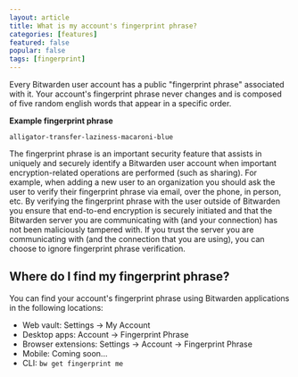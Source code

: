 ```yaml
---
layout: article
title: What is my account's fingerprint phrase?
categories: [features]
featured: false
popular: false
tags: [fingerprint]
---
```


Every Bitwarden user account has a public "fingerprint phrase" associated with it. Your account's fingerprint phrase never changes and is composed of five random english words that appear in a specific order.

**Example fingerprint phrase**

```
alligator-transfer-laziness-macaroni-blue
```

The fingerprint phrase is an important security feature that assists in uniquely and securely identify a Bitwarden user account when important encryption-related operations are performed (such as sharing). For example, when adding a new user to an organization you should ask the user to verify their fingerprint phrase via email, over the phone, in person, etc. By verifying the fingerprint phrase with the user outside of Bitwarden you ensure that end-to-end encryption is securely initiated and that the Bitwarden server you are communicating with (and your connection) has not been maliciously tampered with. If you trust the server you are communicating with (and the connection that you are using), you can choose to ignore fingerprint phrase verification.

## Where do I find my fingerprint phrase?

You can find your account's fingerprint phrase using Bitwarden applications in the following locations:

- Web vault: Settings &rarr; My Account
- Desktop apps: Account &rarr; Fingerprint Phrase
- Browser extensions: Settings &rarr; Account &rarr; Fingerprint Phrase
- Mobile: Coming soon...
- CLI: `bw get fingerprint me`
